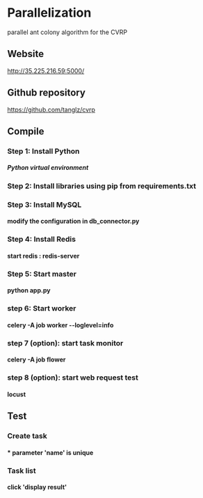 # Parallelization
parallel ant colony algorithm for the CVRP

## Website
http://35.225.216.59:5000/

## Github repository
https://github.com/tanglz/cvrp

## Compile
### Step 1: Install Python
##### Python virtual environment
### Step 2: Install libraries using pip from requirements.txt
### Step 3: Install MySQL
#### modify the configuration in db_connector.py
### Step 4: Install Redis
#### start redis : redis-server
### Step 5: Start master
#### python app.py
### step 6: Start worker
#### celery -A job worker --loglevel=info
### step 7 (option): start task monitor
#### celery -A job flower
### step 8 (option): start web request test
#### locust

## Test
### Create task
#### * parameter 'name' is unique
### Task list
#### click 'display result'
